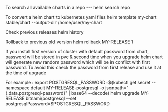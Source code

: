 To search all available charts in a repo
--- helm search repo <bitnami> 

To convert a helm chart to kubernetes yaml files
helm template my-chart stable/chart --output-dir /home/user/my-chart
  
Check previous releases 
  helm history <MY-RELEASE>
  
Rollback to previous old version 
  helm rollback MY-RELEASE 1
  
If you install first version of cluster with default password from chart, password will be stored in pvc & 
  second time when you upgrade helm chart will generate new random password which will be in conflict with first password.
  To avoid this check the password from first release and use it at the time of upgrade 
  
  For example : export POSTGRESQL_PASSWORD=$(kubectl get secret --namespace default MY-RELEASE-postgresql -o jsonpath="{.data.postgresql-password}" | base64 --decode)
  helm upgrade MY-RELEASE bitnami/postgresql --set postgresqlPassword=$POSTGRESQL_PASSWORD 
